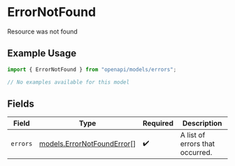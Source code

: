 # ErrorNotFound

Resource was not found

## Example Usage

```typescript
import { ErrorNotFound } from "openapi/models/errors";

// No examples available for this model
```

## Fields

| Field                                                             | Type                                                              | Required                                                          | Description                                                       |
| ----------------------------------------------------------------- | ----------------------------------------------------------------- | ----------------------------------------------------------------- | ----------------------------------------------------------------- |
| `errors`                                                          | [models.ErrorNotFoundError](../../models/errornotfounderror.md)[] | :heavy_check_mark:                                                | A list of errors that occurred.                                   |